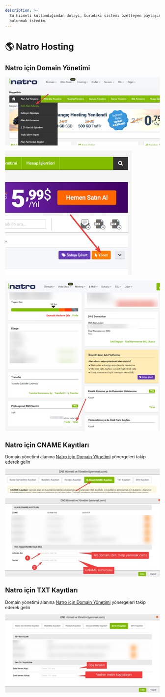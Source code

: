 ```yaml
---
description: >-
  Bu hizmeti kullandığımdan dolayı, buradaki sistemi özetleyen paylaşımlarda
  bulunmak istedim.
---
```


# 🌎 Natro Hosting

## Natro için Domain Yönetimi

![](../../.gitbook/assets/image%20%2817%29.png)

![](../../.gitbook/assets/image%20%284%29.png)

![](../../.gitbook/assets/image%20%283%29.png)

## Natro için CNAME Kayıtları

Domain yönetimi alanına [Natro için Domain Yönetimi]() yönergeleri takip ederek gelin

![](../../.gitbook/assets/image%20%2842%29.png)

![](../../.gitbook/assets/image%20%2814%29.png)

## Natro için TXT Kayıtları

Domain yönetimi alanına [Natro için Domain Yönetimi]() yönergeleri takip ederek gelin

![](../../.gitbook/assets/image%20%2831%29.png)

